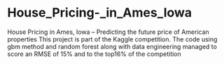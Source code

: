 # House_Pricing-_in_Ames_Iowa
House Pricing  in Ames, Iowa – Predicting the future price of American properties
This project is part of the Kaggle competition. The code using gbm method and random forest along with data engineering managed to score an RMSE of 15% and to the top16% of the competition
